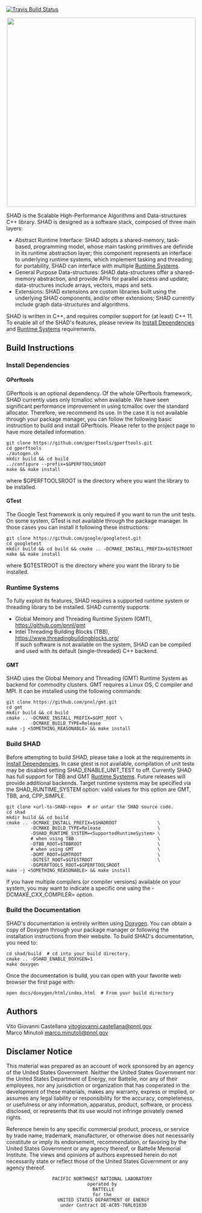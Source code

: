 
[![Travis Build Status](https://travis-ci.org/pnnl/SHAD.svg?branch=master)](https://travis-ci.org/pnnl/SHAD)
<p align="center">
  <img src="https://github.com/pnnl/SHAD/blob/update-documentation/docs/shad_logo.jpg" width="500"/>
</p>

SHAD is the Scalable High-Performance Algorithms and Data-structures C++ library. SHAD is designed as a software stack, composed of three main layers:
- Abstract Runtime Interface: SHAD adopts a shared-memory, task-based, programming model, whose main tasking primitives are definide in its runtime abstraction layer; this component represents an interface to underlying runtime systems, which implement tasking and threading; for portability, SHAD can interface with multiple [Runtime Systems](#runtime-systems).
- General Purpose Data-structures: SHAD data-structures offer a shared-memory abstraction, and provide APIs for parallel access and update; data-structures include arrays, vectors, maps and sets.
- Extensions: SHAD extensions are custom libraries built using the underlying SHAD components, and/or other extensions; SHAD currently include graph data-structures and algorithms.  
  
SHAD is written in C++, and requires compiler support for (at least) C++ 11.
To enable all of the SHAD's features, please review its [Install Dependencies](#install-dependencies) and [Runtime Systems](#runtime-systems) requirements.

## Build Instructions

### Install Dependencies

#### GPerftools

GPerftools is an optional dependency.  Of the whole GPerftools framework, SHAD currently uses only tcmalloc when available.  We have seen significant performance improvement in using tcmalloc over the standard allocator.  Therefore, we recommend its use.  In the case it is not available through your package manager, you can follow the following basic instruction to build and install GPerftools.  Please refer to the project page to have more detailed information.

```
git clone https://github.com/gperftools/gperftools.git
cd gperftools
./autogen.sh
mkdir build && cd build
../configure --prefix=$GPERFTOOLSROOT
make && make install
```

where $GPERFTOOLSROOT is the directory where you want the library to be installed.

#### GTest

The Google Test framework is only required if you want to run the unit tests.  On some system, GTest is not available through the package manager.  In those cases you can install it following these instructions:

```
git clone https://github.com/google/googletest.git
cd googletest
mkdir build && cd build && cmake .. -DCMAKE_INSTALL_PREFIX=$GTESTROOT
make && make install
```

where $GTESTROOT is the directory where you want the library to be installed.

### Runtime Systems
To fully exploit its features, SHAD requires a supported runtime system or threading library to be installed. SHAD currently supports:
- Global Memory and Threading Runtime System (GMT), https://github.com/pnnl/gmt
- Intel Threading Building Blocks (TBB), https://www.threadingbuildingblocks.org/  
If such software is not available on the system, SHAD can be compiled and used with its default (single-threaded) C++ backend.

#### GMT
SHAD uses the Global Memory and Threading (GMT) Runtime System as backend for commodity clusters.
GMT requires a Linux OS, C compiler and MPI. It can be installed using the following commands:

```
git clone https://github.com/pnnl/gmt.git
cd gmt
mkdir build && cd build
cmake .. -DCMAKE_INSTALL_PREFIX=$GMT_ROOT \
         -DCMAKE_BUILD_TYPE=Release
make -j <SOMETHING_REASONABLE> && make install
```

### Build SHAD

Before attempting to build SHAD, please take a look at the requirements in [Install Dependencies](#install-dependencies).
In case gtest is not available, compilation of unit tests may be disabled setting SHAD_ENABLE_UNIT_TEST to off.
Currently SHAD has full support for TBB and GMT [Runtime Systems](#runtime-systems).  Future releases will provide additional backends. Target runtime systems may be specified via the SHAD_RUNTIME_SYSTEM option: valid values for this option are GMT, TBB, and, CPP_SIMPLE.

```
git clone <url-to-SHAD-repo>  # or untar the SHAD source code.
cd shad
mkdir build && cd build
cmake .. -DCMAKE_INSTALL_PREFIX=$SHADROOT               \
         -DCMAKE_BUILD_TYPE=Release                     \
         -DSHAD_RUNTIME_SYSTEM=<SupportedRuntimeSystem> \
         # when using TBB                               \
         -DTBB_ROOT=$TBBROOT                            \
         # when using GMT                               \
         -DGMT_ROOT=$GMTROOT                            \
         -DGTEST_ROOT=$GTESTROOT                        \
         -DGPERFTOOLS_ROOT=$GPERFTOOLSROOT
make -j <SOMETHING_REASONABLE> && make install
```
If you have multiple compilers (or compiler versions) available on your system, you may want to indicate a specific one using the -DCMAKE_CXX_COMPILER=<compiler> option.

### Build the Documentation

SHAD's documentation is entirely written using [Doxygen](http://www.doxygen.org).  You can obtain a copy of Doxygen through your package manager or following the installation instructions from their website.  To build SHAD's documentation, you need to:
```
cd shad/build  # cd into your build directory.
cmake .. -DSHAD_ENABLE_DOXYGEN=1
make doxygen
```

Once the documentation is build, you can open with your favorite web browser the first page with:
```
open docs/doxygen/html/index.html  # From your build directory
```
## Authors
Vito Giovanni Castellana <vitogiovanni.castellana@pnnl.gov>  
Marco Minutoli <marco.minutoli@pnnl.gov>

## Disclamer Notice
This material was prepared as an account of work sponsored by an agency of the United States Government.  Neither the United States Government nor the United States Department of Energy, nor Battelle, nor any of their employees, nor any jurisdiction or organization that has cooperated in the development of these materials, makes any warranty, express or implied, or assumes any legal liability or responsibility for the accuracy, completeness, or usefulness or any information, apparatus, product, software, or process disclosed, or represents that its use would not infringe privately owned rights.

Reference herein to any specific commercial product, process, or service by trade name, trademark, manufacturer, or otherwise does not necessarily constitute or imply its endorsement, recommendation, or favoring by the United States Government or any agency thereof, or Battelle Memorial Institute. The views and opinions of authors expressed herein do not necessarily state or reflect those of the United States Government or any agency thereof.

                     PACIFIC NORTHWEST NATIONAL LABORATORY
                                  operated by
                                    BATTELLE
                                    for the
                       UNITED STATES DEPARTMENT OF ENERGY
                        under Contract DE-AC05-76RL01830
